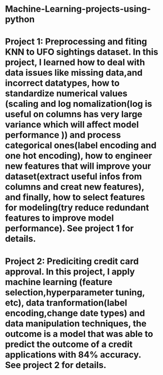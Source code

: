 # Machine-Learning-projects-using-python
# Project 1: Preprocessing and fiting KNN to UFO sightings dataset. In this project, I learned how to deal with data issues like missing data,and incorrect datatypes, how to standardize numerical values (scaling and log nomalization(log is useful on columns has very large variance which will affect model performance )) and process categorical ones(label encoding and one hot encoding),  how to engineer new features that will improve your dataset(extract useful infos from columns and creat new features), and finally, how to select features for modeling(try reduce redundant features to improve model performance). See project 1 for details.
##
# Project 2: Prediciting credit card approval. In this project, I apply machine learning (feature selection,hyperparameter tuning, etc),  data tranformation(label encoding,change date types) and data manipulation techniques, the outcome is a model that was able to predict the outcome of a credit applications with 84% accuracy. See project 2 for details.
